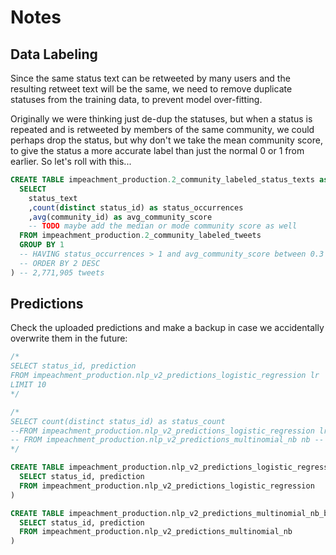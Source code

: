 # Notes

## Data Labeling

Since the same status text can be retweeted by many users and the resulting retweet text will be the same,
 we need to remove duplicate statuses from the training data, to prevent model over-fitting.

Originally we were thinking just de-dup the statuses, but when a status is repeated and is retweeted by members of the same community, we could perhaps drop the status, but why don't we take the mean community score, to give the status a more accurate label than just the normal 0 or 1 from earlier. So let's roll with this...

```sql
CREATE TABLE impeachment_production.2_community_labeled_status_texts as (
  SELECT
    status_text
    ,count(distinct status_id) as status_occurrences
    ,avg(community_id) as avg_community_score
    -- TODO maybe add the median or mode community score as well
  FROM impeachment_production.2_community_labeled_tweets
  GROUP BY 1
  -- HAVING status_occurrences > 1 and avg_community_score between 0.3 and 0.7
  -- ORDER BY 2 DESC
) -- 2,771,905 tweets
```

## Predictions

Check the uploaded predictions and make a backup in case we accidentally overwrite them in the future:

```sql
/*
SELECT status_id, prediction
FROM impeachment_production.nlp_v2_predictions_logistic_regression lr
LIMIT 10
*/

/*
SELECT count(distinct status_id) as status_count
--FROM impeachment_production.nlp_v2_predictions_logistic_regression lr -- 67,636,557
-- FROM impeachment_production.nlp_v2_predictions_multinomial_nb nb -- 67,666,557
*/

CREATE TABLE impeachment_production.nlp_v2_predictions_logistic_regression_backup as (
  SELECT status_id, prediction
  FROM impeachment_production.nlp_v2_predictions_logistic_regression
)

CREATE TABLE impeachment_production.nlp_v2_predictions_multinomial_nb_backup as (
  SELECT status_id, prediction
  FROM impeachment_production.nlp_v2_predictions_multinomial_nb
)
```
